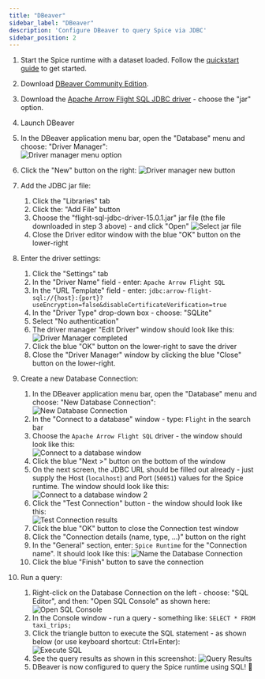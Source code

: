 ```yaml
---
title: "DBeaver"
sidebar_label: "DBeaver"
description: 'Configure DBeaver to query Spice via JDBC'
sidebar_position: 2
---
```


1. Start the Spice runtime with a dataset loaded. Follow the [quickstart guide](/getting-started) to get started.

2. Download [DBeaver Community Edition](https://dbeaver.io).

3. Download the [Apache Arrow Flight SQL JDBC driver](https://search.maven.org/search?q=a:flight-sql-jdbc-driver) - choose the "jar" option.

4. Launch DBeaver  

5. In the DBeaver application menu bar, open the "Database" menu and choose: "Driver Manager":      
![Driver manager menu option](https://imagedelivery.net/HyTs22ttunfIlvyd6vumhQ/691d1f83-c1d0-4ad8-ec8d-d8f37ccc9d00/public "Driver manager menu option")

6. Click the "New" button on the right:
![Driver manager new button](https://imagedelivery.net/HyTs22ttunfIlvyd6vumhQ/5783d944-daae-4735-99e9-976f974bc100/public "Driver manager new button")

7. Add the JDBC jar file:
   1. Click the "Libraries" tab
   1. Click the: "Add File" button
   1. Choose the "flight-sql-jdbc-driver-15.0.1.jar" jar file (the file downloaded in step 3 above) - and click "Open"
   ![Select jar file](https://imagedelivery.net/HyTs22ttunfIlvyd6vumhQ/19900f7a-f00f-473d-780e-4a28c2ecd800/public "Select jar file")
   1. Close the Driver editor window with the blue "OK" button on the lower-right   

8. Enter the driver settings:   
   1. Click the "Settings" tab   
   1. In the "Driver Name" field - enter: ```Apache Arrow Flight SQL```   
   1. In the "URL Template" field - enter: ```jdbc:arrow-flight-sql://{host}:{port}?useEncryption=false&disableCertificateVerification=true```
   1. In the "Driver Type" drop-down box - choose: "SQLite"   
   1. Select "No authentication"
   1. The driver manager "Edit Driver" window should look like this:
   ![Driver Manager completed](https://imagedelivery.net/HyTs22ttunfIlvyd6vumhQ/20348c42-117b-4763-80d2-6e615b23ae00/public "Driver Manager completed")   
   1. Click the blue "OK" button on the lower-right to save the driver   
   1. Close the "Driver Manager" window by clicking the blue "Close" button on the lower-right.

   
9. Create a new Database Connection:   
   1. In the DBeaver application menu bar, open the "Database" menu and choose: "New Database Connection":   
   ![New Database Connection](https://imagedelivery.net/HyTs22ttunfIlvyd6vumhQ/acdf7251-4238-44ee-9639-0c557518da00/public "New Database Connection")   
   1. In the "Connect to a database" window - type: ```Flight``` in the search bar   
   1. Choose the ```Apache Arrow Flight SQL``` driver - the window should look like this:   
   ![Connect to a database window](https://imagedelivery.net/HyTs22ttunfIlvyd6vumhQ/61cee5fe-dc75-4ac1-e558-eea3aff4c100/public "Connect to a database window")   
   1. Click the blue "Next >" button on the bottom of the window
   1. On the next screen, the JDBC URL should be filled out already - just supply the Host (`localhost`) and Port (`50051`) values for the Spice runtime. The window should look like this:   
   ![Connect to a database window 2](https://imagedelivery.net/HyTs22ttunfIlvyd6vumhQ/2a2b2fdc-00db-49d3-5359-059b12342b00/public "Connect to a database window 2")
   1. Click the "Test Connection" button - the window should look like this:   
   ![Test Connection results](https://imagedelivery.net/HyTs22ttunfIlvyd6vumhQ/a3fc5f5f-a39f-47ce-7955-4b384ec1ae00/public "Test Connection results")   
   1. Click the blue "OK" button to close the Connection test window
   1. Click the "Connection details (name, type, ...)" button on the right
   1. In the "General" section, enter: `Spice Runtime` for the "Connection name". It should look like this:
   ![Name the Database Connection](https://imagedelivery.net/HyTs22ttunfIlvyd6vumhQ/f6d04fe1-92a1-4082-d4ea-e9daacaca200/public)
   1. Click the blue "Finish" button to save the connection   

10. Run a query:
    1. Right-click on the Database Connection on the left - choose: "SQL Editor", and then: "Open SQL Console" as shown here:      
    ![Open SQL Console](https://imagedelivery.net/HyTs22ttunfIlvyd6vumhQ/642a5885-9e3f-4dd7-ef43-72bfce27bb00/public "Open SQL Console")   
    1. In the Console window - run a query - something like: ```SELECT * FROM taxi_trips;```   
    1. Click the triangle button to execute the SQL statement - as shown below (or use keyboard shortcut: Ctrl+Enter):      
    ![Execute SQL](https://imagedelivery.net/HyTs22ttunfIlvyd6vumhQ/2134e47b-a066-47e9-1d48-06352675f400/public "Execute SQL")   
    1. See the query results as shown in this screenshot:
    ![Query Results](https://imagedelivery.net/HyTs22ttunfIlvyd6vumhQ/0e9f3c0f-2e03-47f9-8d5e-65e078d7e900/public "Query Results")   
    1. DBeaver is now configured to query the Spice runtime using SQL! 🎉